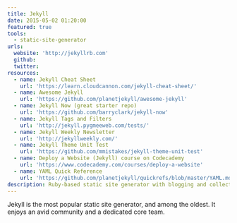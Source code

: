 ```yaml
---
title: Jekyll
date: 2015-05-02 01:20:00
featured: true
tools:
  - static-site-generator
urls:
  website: 'http://jekyllrb.com'
  github:
  twitter:
resources:
  - name: Jekyll Cheat Sheet
    url: 'https://learn.cloudcannon.com/jekyll-cheat-sheet/'
  - name: Awesome Jekyll
    url: 'https://github.com/planetjekyll/awesome-jekyll'
  - name: Jekyll Now (great starter repo)
    url: 'https://github.com/barryclark/jekyll-now'
  - name: Jekyll Tags and Filters
    url: 'http://jekyll.pygmeeweb.com/tests/'
  - name: Jekyll Weekly Newsletter
    url: 'http://jekyllweekly.com/'
  - name: Jekyll Theme Unit Test
    url: 'https://github.com/mmistakes/jekyll-theme-unit-test'
  - name: Deploy a Website (Jekyll) course on Codecademy
    url: 'https://www.codecademy.com/courses/deploy-a-website'
  - name: YAML Quick Reference
    url: 'https://github.com/planetjekyll/quickrefs/blob/master/YAML.md'
description: Ruby-based static site generator with blogging and collections
---
```



Jekyll is the most popular static site generator, and among the oldest. It enjoys an avid community and a dedicated core team.
